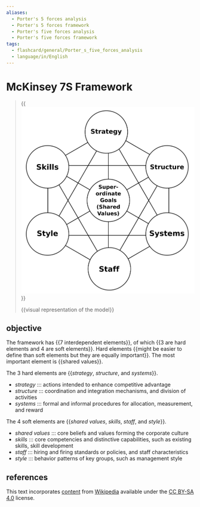 ```yaml
---
aliases:
  - Porter's 5 forces analysis
  - Porter's 5 forces framework
  - Porter's five forces analysis
  - Porter's five forces framework
tags:
  - flashcard/general/Porter_s_five_forces_analysis
  - language/in/English
---
```


# McKinsey 7S Framework

> {{![visual representation of the model](../archives/Wikimedia%20Commons/McKinsey%207S%20framework.svg)}}
>
> {{visual representation of the model}} <!--SR:!2024-06-15,7,250!2024-06-09,4,270-->

## objective

The framework has {{7 interdependent elements}}, of which {{3 are hard elements and 4 are soft elements}}. Hard elements {{might be easier to define than soft elements but they are equally important}}. The most important element is {{shared values}}. <!--SR:!2024-06-09,4,270!2024-06-09,4,270!2024-06-09,4,270!2024-06-09,4,270-->

The 3 hard elements are {{_strategy_, _structure_, and _systems_}}. <!--SR:!2024-06-09,4,270-->

- _strategy_ ::: actions intended to enhance competitive advantage <!--SR:!2024-06-09,4,270!2024-06-09,4,270-->
- _structure_ ::: coordination and integration mechanisms, and division of activities <!--SR:!2024-06-15,7,250!2024-06-09,4,270-->
- _systems_ ::: formal and informal procedures for allocation, measurement, and reward <!--SR:!2024-06-09,4,270!2024-06-09,4,270-->

The 4 soft elements are {{_shared values_, _skills_, _staff_, and _style_}}. <!--SR:!2024-06-09,4,270-->

- _shared values_ ::: core beliefs and values forming the corporate culture <!--SR:!2024-06-09,4,270!2024-06-09,4,270-->
- _skills_ ::: core competencies and distinctive capabilities, such as existing skills, skill development <!--SR:!2024-06-09,4,270!2024-06-09,4,270-->
- _staff_ ::: hiring and firing standards or policies, and staff characteristics <!--SR:!2024-06-09,4,270!2024-06-09,4,270-->
- _style_ ::: behavior patterns of key groups, such as management style <!--SR:!2024-06-09,4,270!2024-06-09,4,270-->

## references

This text incorporates [content](https://en.wikipedia.org/wiki/McKinsey_7S_Framework) from [Wikipedia](Wikipedia.md) available under the [CC BY-SA 4.0](https://creativecommons.org/licenses/by-sa/4.0/) license.
